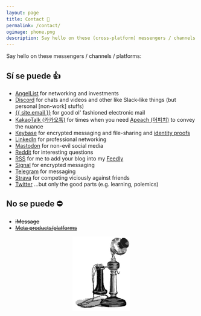 ```yaml
---
layout: page
title: Contact 📇
permalink: /contact/
ogimage: phone.png
description: Say hello on these (cross-platform) messengers / channels / platforms
---
```

Say hello on these messengers / channels / platforms:
## Sí se puede 👍
- <a href="https://angel.co/berens" target="_blank"><i class="fab fa-angellist"></i></a> <a href="https://angel.co/berens" target="_blank">AngelList</a> for networking and investments
- <a href="https://discordapp.com/users/181094465874821120" target="_blank"><i class="fab fa-discord"></i></a> <a href="https://discordapp.com/users/181094465874821120" target="_blank">Discord</a> for chats and videos and other like Slack-like things (but personal [non-work] stuffs)
- <a href="mailto:{{ site.email }}"><i class="far fa-envelope"></i></a> <a href="mailto:{{ site.email }}">{{ site.email }}</a> for good ol' fashioned electronic mail
- <a href="https://www.kakaocorp.com/page/service/service/KakaoTalk?lang=ENG&tab=all" target="_blank">KakaoTalk (카카오톡)</a> for times when you need <a href="https://www.90daykorean.com/kakaotalk-friends/#5-apeach" target="_blank">Apeach (어피치)</a> to convey the nuance
- <a href="https://keybase.io/berens" target="_blank"><i class="fab fa-keybase"></i></a> <a href="https://keybase.io/berens" target="_blank">Keybase</a> for encrypted messaging and file-sharing and <a href="https://book.keybase.io/guides/proof-integration-guide" target="_blank">identity proofs</a>
- <a href="https://linkedin.com/in/berensp" target="_blank"><i class="fab fa-linkedin-in"></i></a> <a href="https://linkedin.com/in/berensp" target="_blank">LinkedIn</a> for professional networking
- <a rel="me" href="https://mastodon.social/@berens" target="_blank"><i class="fab fa-mastodon"></i></a> <a rel="me" href="https://mastodon.social/@berens" target="_blank">Mastodon</a> for non-evil social media
- <a href="https://reddit.com/user/berensp" target="_blank"><i class="fab fa-reddit"></i></a> <a href="https://reddit.com/user/berensp" target="_blank">Reddit</a> for interesting questions 
- <a href="https://berens.co/feed.xml" target="_blank"><i class="fas fa-rss"></i></a> <a href="https://berens.co/feed.xml" target="_blank">RSS</a> for me to add your blog into my <a href="https://feedly.com/" target="_blank">Feedly</a>
- <a href="https://signal.org" target="_blank">Signal</a> for encrypted messaging
- <a href="https://t.me/berensp" target="_blank"><i class="fab fa-telegram"></i></a> <a href="https://t.me/berensp" target="_blank">Telegram</a> for messaging
- <a href="https://www.strava.com/athletes/berenzino" target="_blank"><i class="fab fa-strava"></i></a> <a href="https://www.strava.com/athletes/berenzino" target="_blank">Strava</a> for competing viciously against friends
- <a href="https://twitter.com/berensp" target="_blank"><i class="fab fa-twitter"></i></a> <a href="https://twitter.com/berensp" target="_blank">Twitter</a> ...but only the good parts (e.g. learning, polemics)

## No se puede ⛔
- <strike>iMessage</strike>
- <strike><a href="../fb">Meta products/platforms</a></strike>

<center><img src="/assets/og/phone.png" alt="phone" width="30%" height="30%"></center>